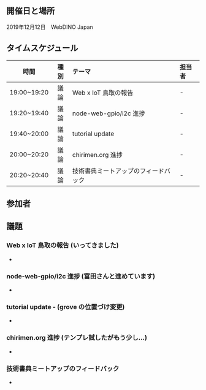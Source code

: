 ## 開催日と場所
2019年12月12日　WebDINO Japan

 ## タイムスケジュール
|時間|種別|テーマ|担当者|
|:----:|:----:|:----|:----|
|19:00~19:20|議論|Web x IoT 鳥取の報告|-|
|19:20~19:40|議論|node-web-gpio/i2c 進捗|-|
|19:40~20:00|議論|tutorial update|-|
|20:00~20:20|議論|chirimen.org 進捗|-|
|20:20~20:40|議論|技術書典ミートアップのフィードバック|-|

## 参加者


## 議題

### Web x IoT 鳥取の報告 (いってきました)
- 

### node-web-gpio/i2c 進捗 (富田さんと進めています)
- 

### tutorial update - (grove の位置づけ変更)
- 

### chirimen.org 進捗 (テンプレ試したがもう少し...)
- 

### 技術書典ミートアップのフィードバック
- 
